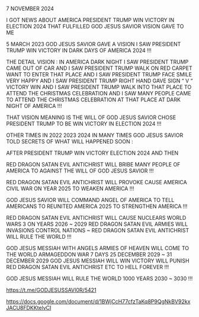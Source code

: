 7 NOVEMBER 2024

I GOT NEWS ABOUT AMERICA PRESIDENT TRUMP WIN VICTORY IN ELECTION 2024 THAT FULFILLED GOD JESUS SAVIOR VISION GAVE TO ME

5 MARCH 2023 GOD JESUS SAVIOR GAVE A VISION I SAW PRESIDENT TRUMP WIN VICTORY IN DARK DAYS OF AMERICA 2024 !!!

THE DETAIL VISION : IN AMERICA DARK NIGHT I SAW PRESIDENT TRUMP CAME OUT OF CAR AND I SAW PRESIDENT TRUMP WALK ON RED CARPET WANT TO ENTER THAT PLACE AND I SAW PRESIDENT TRUMP FACE SMILE VERY HAPPY AND I SAW PRESIDENT TRUMP RIGHT HAND GAVE SIGN “ V “ VICTORY WIN AND I SAW PRESIDENT TRUMP WALK INTO THAT PLACE TO ATTEND THE CHRISTMAS CELEBRATION AND I SAW MANY PEOPLE CAME TO ATTEND THE CHRISTMAS CELEBRATION AT THAT PLACE AT DARK NIGHT OF AMERICA !!!

THAT VISION MEANING IS THE WILL OF GOD JESUS SAVIOR CHOSE PRESIDENT TRUMP TO BE WIN VICTORY IN ELECTION 2024 !!!

OTHER TIMES IN 2022 2023 2024 IN MANY TIMES GOD JESUS SAVIOR TOLD SECRETS OF WHAT WILL HAPPENED SOON :

AFTER PRESIDENT TRUMP WIN VICTORY ELECTION 2024 AND THEN

RED DRAGON SATAN EVIL ANTICHRIST WILL BRIBE MANY PEOPLE OF AMERICA TO AGAINST THE WILL OF GOD JESUS SAVIOR !!!

RED DRAGON SATAN EVIL ANTICHRIST WILL PROVOKE CAUSE AMERICA CIVIL WAR ON YEAR 2025 TO WEAKEN AMERICA !!!

GOD JESUS SAVIOR WILL COMMAND ANGEL OF AMERICA TO TELL AMERICANS TO REUNITED AMERICA 2025 TO STRENGTHEN AMERICA !!!

RED DRAGON SATAN EVIL ANTICHRIST WILL CAUSE NUCLEARS WORLD WARS 3 ON YEARS 2026 ~ 2029 RED DRAGON SATAN EVIL ARMIES WILL INVASIONS CONTROL NATIONS ~ RED DRAGON SATAN EVIL ANTICHRIST WILL RULE THE WORLD !!!

GOD JESUS MESSIAH WITH ANGELS ARMIES OF HEAVEN WILL COME TO THE WORLD ARMAGEDDON WAR 7 DAYS 25 DECEMBER 2029 ~ 31 DECEMBER 2029 GOD JESUS MESSIAH WILL WIN VICTORY WILL PUNISH RED DRAGON SATAN EVIL ANTICHRIST ETC TO HELL FOREVER !!!

GOD JESUS MESSIAH WILL RULE THE WORLD 1000 YEARS 2030 ~ 3030 !!!

https://t.me/GODJESUSSAVI0R/5421

https://docs.google.com/document/d/1BWjCcH77cfzTaKq8P9QgNkBV92kxJACU8FDKKtelvCI
